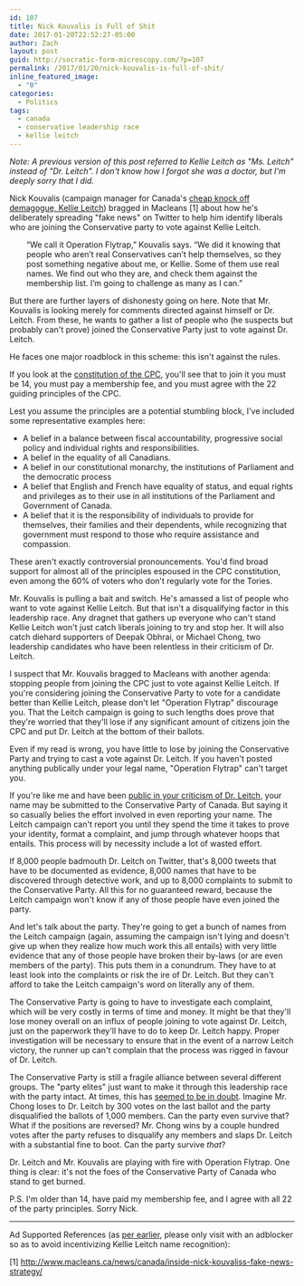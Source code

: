 ```yaml
---
id: 107
title: Nick Kouvalis is Full of Shit
date: 2017-01-20T22:52:27-05:00
author: Zach
layout: post
guid: http://socratic-form-microscopy.com/?p=107
permalink: /2017/01/20/nick-kouvalis-is-full-of-shit/
inline_featured_image:
  - "0"
categories:
  - Politics
tags:
  - canada
  - conservative leadership race
  - kellie leitch
---
```

<em>Note: A previous version of this post referred to Kellie Leitch as "Ms. Leitch" instead of "Dr. Leitch". I don't know how I forgot she was a doctor, but I'm deeply sorry that I did. </em>

Nick Kouvalis (campaign manager for Canada's <a href="https://www.thebeaverton.com/2017/01/op-ed-kellie-leitch-oh-no-im-ben-carson-arent/">cheap knock off demagogue, Kellie Leitch</a>) bragged in Macleans [1] about how he's deliberately spreading "fake news" on Twitter to help him identify liberals who are joining the Conservative party to vote against Kellie Leitch.
<p style="padding-left: 30px;">“We call it Operation Flytrap,” Kouvalis says. “We did it knowing that people who aren’t real Conservatives can’t help themselves, so they post something negative about me, or Kellie. Some of them use real names. We find out who they are, and check them against the membership list. I’m going to challenge as many as I can.”</p>
But there are further layers of dishonesty going on here. Note that Mr. Kouvalis is looking merely for comments directed against himself or Dr. Leitch. From these, he wants to gather a list of people who (he suspects but probably can't prove) joined the Conservative Party just to vote against Dr. Leitch.

He faces one major roadblock in this scheme: this isn't against the rules.

If you look at the <a href="http://www.conservative.ca/media/documents/constitution-en.pdf">constitution of the CPC</a>, you'll see that to join it you must be 14, you must pay a membership fee, and you must agree with the 22 guiding principles of the CPC.

Lest you assume the principles are a potential stumbling block, I've included some representative examples here:
<ul>
 	<li>A belief in a balance between fiscal accountability, progressive social policy and individual rights and responsibilities.</li>
 	<li>A belief in the equality of all Canadians.</li>
 	<li>A belief in our constitutional monarchy, the institutions of Parliament and the democratic process</li>
 	<li>A belief that English and French have equality of status, and equal rights and privileges as to their use in all institutions of the Parliament and Government of Canada.</li>
 	<li>A belief that it is the responsibility of individuals to provide for themselves, their families and their dependents, while recognizing that government must respond to those who require assistance and compassion.</li>
</ul>
These aren't exactly controversial pronouncements. You'd find broad support for almost all of the principles espoused in the CPC constitution, even among the 60% of voters who don't regularly vote for the Tories.

Mr. Kouvalis is pulling a bait and switch. He's amassed a list of people who want to vote against Kellie Leitch. But that isn't a disqualifying factor in this leadership race. Any dragnet that gathers up everyone who can't stand Kellie Leitch won't just catch liberals joining to try and stop her. It will also catch diehard supporters of Deepak Obhrai, or Michael Chong, two leadership candidates who have been relentless in their criticism of Dr. Leitch.

I suspect that Mr. Kouvalis bragged to Macleans with another agenda: stopping people from joining the CPC just to vote against Kellie Leitch. If you're considering joining the Conservative Party to vote for a candidate better than Kellie Leitch, please don't let "Operation Flytrap" discourage you. That the Leitch campaign is going to such lengths does prove that they're worried that they'll lose if any significant amount of citizens join the CPC and put Dr. Leitch at the bottom of their ballots.

Even if my read is wrong, you have little to lose by joining the Conservative Party and trying to cast a vote against Dr. Leitch. If you haven't posted anything publically under your legal name, "Operation Flytrap" can't target you.

If you're like me and have been <a href="/2016/11/22/why-i-dont-want-kellie-leitch-to-lead-the-conservative-party-and-how-to-stop-her/">public in your criticism of Dr. Leitch</a>, your name may be submitted to the Conservative Party of Canada. But saying it so casually belies the effort involved in even reporting your name. The Leitch campaign can't report you until they spend the time it takes to prove your identity, format a complaint, and jump through whatever hoops that entails. This process will by necessity include a lot of wasted effort.

If 8,000 people badmouth Dr. Leitch on Twitter, that's 8,000 tweets that have to be documented as evidence, 8,000 names that have to be discovered through detective work, and up to 8,000 complaints to submit to the Conservative Party. All this for no guaranteed reward, because the Leitch campaign won't know if any of those people have even joined the party.

And let's talk about the party. They're going to get a bunch of names from the Leitch campaign (again, assuming the campaign isn't lying and doesn't give up when they realize how much work this all entails) with very little evidence that any of those people have broken their by-laws (or are even members of the party). This puts them in a conundrum. They have to at least look into the complaints or risk the ire of Dr. Leitch. But they can't afford to take the Leitch campaign's word on literally any of them.

The Conservative Party is going to have to investigate each complaint, which will be very costly in terms of time and money. It might be that they'll lose money overall on an influx of people joining to vote against Dr. Leitch, just on the paperwork they'll have to do to keep Dr. Leitch happy. Proper investigation will be necessary to ensure that in the event of a narrow Leitch victory, the runner up can't complain that the process was rigged in favour of Dr. Leitch.

The Conservative Party is still a fragile alliance between several different groups. The "party elites" just want to make it through this leadership race with the party intact. At times, this has <a href="http://news.nationalpost.com/full-comment/john-ivison-brad-wall-sought-for-federal-leadership-bid-to-prevent-conservative-split">seemed to be in doubt</a>. Imagine Mr. Chong loses to Dr. Leitch by 300 votes on the last ballot and the party disqualified the ballots of 1,000 members. Can the party even survive that? What if the positions are reversed? Mr. Chong wins by a couple hundred votes after the party refuses to disqualify any members and slaps Dr. Leitch with a substantial fine to boot. Can the party survive <em>that</em>?

Dr. Leitch and Mr. Kouvalis are playing with fire with Operation Flytrap. One thing is clear: it's not the foes of the Conservative Party of Canada who stand to get burned.

P.S. I'm older than 14, have paid my membership fee, and I agree with all 22 of the party principles. Sorry Nick.

---

Ad Supported References (as <a href="/2016/11/22/why-i-dont-want-kellie-leitch-to-lead-the-conservative-party-and-how-to-stop-her/">per earlier</a>, please only visit with an adblocker so as to avoid incentivizing Kellie Leitch name recognition):

[1] <a href="http://www.macleans.ca/news/canada/inside-nick-kouvaliss-fake-news-strategy/">http://www.macleans.ca/news/canada/inside-nick-kouvaliss-fake-news-strategy/</a>
